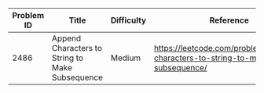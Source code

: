 | Problem ID | Title | Difficulty | Reference
| --- | --- | --- | ---
| 2486 | Append Characters to String to Make Subsequence | Medium | https://leetcode.com/problems/append-characters-to-string-to-make-subsequence/
